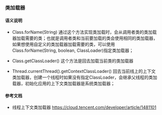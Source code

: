 ### 类加载器

#### 语义说明

- Class.forName(String)
通过这个方法实现类加载时，会从调用者类的类加载器加载需要的类；也就是调用者类和当前要加载的类会使用相同的类加载器，如果想使用自定义的类加载器加载需要的类，可以使用Class.forName(String, boolean, ClassLoader)指定类加载器；

- Class.getClassLoader()
这个方法是回去加载当前类的类加载器

- Thread.currentThread().getContextClassLoader()
回去当前线上的上下文类加载器，创建一个线程时如果没有指定ClassLoader，会继承父线程的类加载器，初始化应用的上下文类加载器是系统类加载器；

#### 参考文档
- 线程上下文类加载器
https://cloud.tencent.com/developer/article/1481101